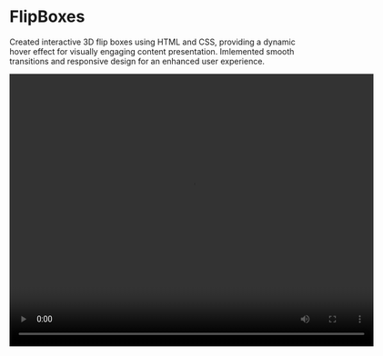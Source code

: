# FlipBoxes
Created interactive 3D flip boxes using HTML and CSS, providing a dynamic hover effect for visually engaging content presentation. Imlemented smooth transitions and responsive design for an enhanced user experience.

<video width="640" height="480" controls>
  <source src="myfilp.webm" type="video/webm">
  Your browser does not support the video tag.
</video>


